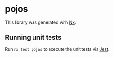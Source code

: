 # pojos

This library was generated with [Nx](https://nx.dev).

## Running unit tests

Run `nx test pojos` to execute the unit tests via [Jest](https://jestjs.io).
